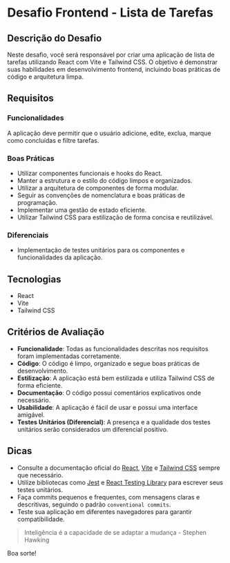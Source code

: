 # Desafio Frontend - Lista de Tarefas

## Descrição do Desafio

Neste desafio, você será responsável por criar uma aplicação de lista de tarefas utilizando React com Vite e Tailwind CSS. O objetivo é demonstrar suas habilidades em desenvolvimento frontend, incluindo boas práticas de código e arquitetura limpa.

## Requisitos

### Funcionalidades

A aplicação deve permitir que o usuário adicione, edite, exclua, marque como concluídas e filtre tarefas.

### Boas Práticas

- Utilizar componentes funcionais e hooks do React.
- Manter a estrutura e o estilo do código limpos e organizados.
- Utilizar a arquitetura de componentes de forma modular.
- Seguir as convenções de nomenclatura e boas práticas de programação.
- Implementar uma gestão de estado eficiente.
- Utilizar Tailwind CSS para estilização de forma concisa e reutilizável.

### Diferenciais

- Implementação de testes unitários para os componentes e funcionalidades da aplicação.

## Tecnologias

- React
- Vite
- Tailwind CSS

## Critérios de Avaliação

- **Funcionalidade**: Todas as funcionalidades descritas nos requisitos foram implementadas corretamente.
- **Código**: O código é limpo, organizado e segue boas práticas de desenvolvimento.
- **Estilização**: A aplicação está bem estilizada e utiliza Tailwind CSS de forma eficiente.
- **Documentação**: O código possui comentários explicativos onde necessário.
- **Usabilidade**: A aplicação é fácil de usar e possui uma interface amigável.
- **Testes Unitários (Diferencial)**: A presença e a qualidade dos testes unitários serão considerados um diferencial positivo.

## Dicas

- Consulte a documentação oficial do [React](https://reactjs.org/), [Vite](https://vitejs.dev/) e [Tailwind CSS](https://tailwindcss.com/) sempre que necessário.
- Utilize bibliotecas como [Jest](https://jestjs.io/) e [React Testing Library](https://testing-library.com/docs/react-testing-library/intro/) para escrever seus testes unitários.
- Faça commits pequenos e frequentes, com mensagens claras e descritivas, seguindo o padrão `conventional commits`.
- Teste sua aplicação em diferentes navegadores para garantir compatibilidade.

> Inteligência é a capacidade de se adaptar a mudança - Stephen Hawking

Boa sorte!